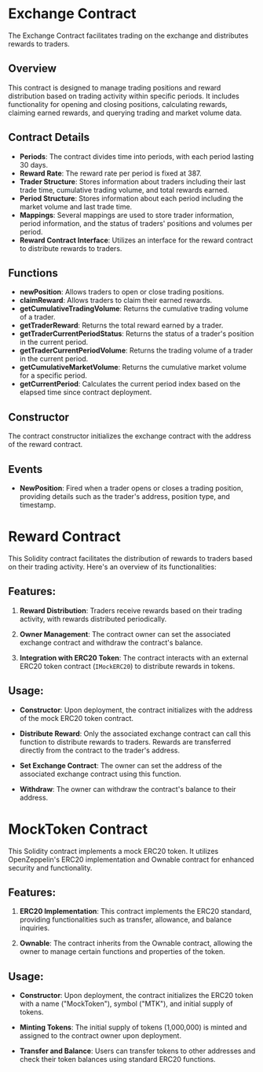 # Exchange Contract

The Exchange Contract facilitates trading on the exchange and distributes rewards to traders.

## Overview

This contract is designed to manage trading positions and reward distribution based on trading activity within specific periods. It includes functionality for opening and closing positions, calculating rewards, claiming earned rewards, and querying trading and market volume data.

## Contract Details

- **Periods**: The contract divides time into periods, with each period lasting 30 days.
- **Reward Rate**: The reward rate per period is fixed at 387.
- **Trader Structure**: Stores information about traders including their last trade time, cumulative trading volume, and total rewards earned.
- **Period Structure**: Stores information about each period including the market volume and last trade time.
- **Mappings**: Several mappings are used to store trader information, period information, and the status of traders' positions and volumes per period.
- **Reward Contract Interface**: Utilizes an interface for the reward contract to distribute rewards to traders.

## Functions

- **newPosition**: Allows traders to open or close trading positions.
- **claimReward**: Allows traders to claim their earned rewards.
- **getCumulativeTradingVolume**: Returns the cumulative trading volume of a trader.
- **getTraderReward**: Returns the total reward earned by a trader.
- **getTraderCurrentPeriodStatus**: Returns the status of a trader's position in the current period.
- **getTraderCurrentPeriodVolume**: Returns the trading volume of a trader in the current period.
- **getCumulativeMarketVolume**: Returns the cumulative market volume for a specific period.
- **getCurrentPeriod**: Calculates the current period index based on the elapsed time since contract deployment.

## Constructor

The contract constructor initializes the exchange contract with the address of the reward contract.

## Events

- **NewPosition**: Fired when a trader opens or closes a trading position, providing details such as the trader's address, position type, and timestamp.

# Reward Contract

This Solidity contract facilitates the distribution of rewards to traders based on their trading activity. Here's an overview of its functionalities:

## Features:

1. **Reward Distribution**: Traders receive rewards based on their trading activity, with rewards distributed periodically.

2. **Owner Management**: The contract owner can set the associated exchange contract and withdraw the contract's balance.

3. **Integration with ERC20 Token**: The contract interacts with an external ERC20 token contract (`IMockERC20`) to distribute rewards in tokens.

## Usage:

- **Constructor**: Upon deployment, the contract initializes with the address of the mock ERC20 token contract.

- **Distribute Reward**: Only the associated exchange contract can call this function to distribute rewards to traders. Rewards are transferred directly from the contract to the trader's address.

- **Set Exchange Contract**: The owner can set the address of the associated exchange contract using this function.

- **Withdraw**: The owner can withdraw the contract's balance to their address.

# MockToken Contract

This Solidity contract implements a mock ERC20 token. It utilizes OpenZeppelin's ERC20 implementation and Ownable contract for enhanced security and functionality.

## Features:

1. **ERC20 Implementation**: This contract implements the ERC20 standard, providing functionalities such as transfer, allowance, and balance inquiries.

2. **Ownable**: The contract inherits from the Ownable contract, allowing the owner to manage certain functions and properties of the token.

## Usage:

- **Constructor**: Upon deployment, the contract initializes the ERC20 token with a name ("MockToken"), symbol ("MTK"), and initial supply of tokens.

- **Minting Tokens**: The initial supply of tokens (1,000,000) is minted and assigned to the contract owner upon deployment.

- **Transfer and Balance**: Users can transfer tokens to other addresses and check their token balances using standard ERC20 functions.
